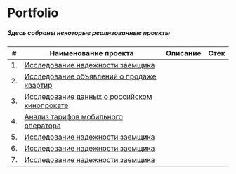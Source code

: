 # Portfolio 
##### Здесь собраны некоторые реализованные проекты


|   #    |                   Наименование проекта                       |                      Описание                     |                   Стек                     |
|--------|--------------------------------------------------------------|---------------------------------------------------|--------------------------------------------|
|   1.   |[Исследование надежности заемщика](http://example.com/link "Я ссылка")
|   2.   |[Исследование объявлений о продаже квартир](http://example.com/link "Я ссылка")
|   3.   |[Исследование данных о российском кинопрокате](http://example.com/link "Я ссылка")
|   4.   |[Анализ тарифов мобильного оператора](http://example.com/link "Я ссылка")
|   5.   |[Исследование надежности заемщика](http://example.com/link "Я ссылка")
|   6.   |[Исследование надежности заемщика](http://example.com/link "Я ссылка")
|   7.   |[Исследование надежности заемщика](http://example.com/link "Я ссылка")
